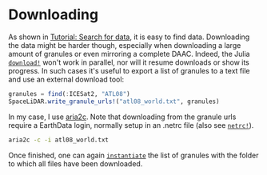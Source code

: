 # Downloading

As shown in [Tutorial: Search for data](../tutorial/usage.md#search-for-data), it is easy to find data. Downloading the data might be harder though,
especially when downloading a large amount of granules or even mirroring a complete DAAC.
Indeed, the Julia [`download!`](@ref) won't work in parallel, nor will it resume downloads or show its progress.
In such cases it's useful to export a list of granules to a text file and use an external download tool:

```julia
granules = find(:ICESat2, "ATL08")
SpaceLiDAR.write_granule_urls!("atl08_world.txt", granules)
```

In my case, I use [aria2c](https://aria2.github.io/manual/en/html/aria2c.html).
Note that downloading from the granule urls require a EarthData login,
normally setup in an .netrc file (also see [`netrc!`](@ref)).
```bash
aria2c -c -i atl08_world.txt
```

Once finished, one can again [`instantiate`](@ref) the list of granules with the folder to which all files have been downloaded.
